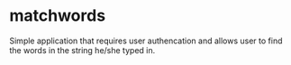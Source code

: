 # matchwords

Simple application that requires user authencation and allows user to find the words in the string he/she typed in.

